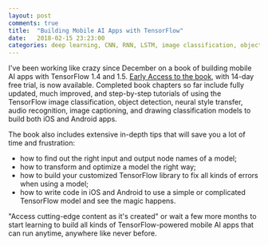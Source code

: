 ```yaml
---
layout: post
comments: true
title:  "Building Mobile AI Apps with TensorFlow"
date:   2018-02-15 23:23:00
categories: deep learning, CNN, RNN, LSTM, image classification, object detection, neural style transfer, tensorflow, image captioning, audio recognition, drawing classification, reinforcement learning
---
```


I've been working like crazy since December on a book of building mobile AI apps with TensorFlow 1.4 and 1.5. [Early Access to the book](https://www.packtpub.com/application-development/intelligent-mobile-projects-tensorflow), with 14-day free trial, is now available. Completed book chapters so far include fully updated, much improved, and step-by-step tutorials of using the TensorFlow image classification, object detection, neural style transfer, audio recognition, image captioning, and drawing classification models to build both iOS and Android apps. 

The book also includes extensive in-depth tips that will save you a lot of time and frustration: 
* how to find out the right input and output node names of a model;
* how to transform and optimize a model the right way;
* how to build your customized TensorFlow library to fix all kinds of errors when using a model;
* how to write code in iOS and Android to use a simple or complicated TensorFlow model and see the magic happens.

"Access cutting-edge content as it's created" or wait a few more months to start learning to build all kinds of TensorFlow-powered mobile AI apps that can run anytime, anywhere like never before.






